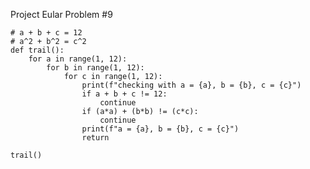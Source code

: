 Project Eular Problem #9

    # a + b + c = 12
    # a^2 + b^2 = c^2
    def trail():
        for a in range(1, 12):
            for b in range(1, 12):
                for c in range(1, 12):
                    print(f"checking with a = {a}, b = {b}, c = {c}")
                    if a + b + c != 12:
                        continue
                    if (a*a) + (b*b) != (c*c):
                        continue
                    print(f"a = {a}, b = {b}, c = {c}")
                    return

    trail()



